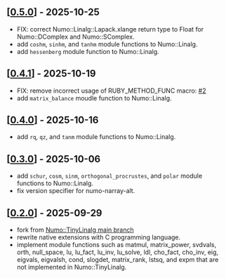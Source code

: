 ## [[0.5.0](https://github.com/yoshoku/numo-linalg-alt/compare/v0.4.1...v0.5.0)] - 2025-10-25

- FIX: correct Numo::Linalg::Lapack.xlange return type to Float for Numo::DComplex and Numo::SComplex.
- add `coshm`, `sinhm`, and `tanhm` module functions to Numo::Linalg.
- add `hessenberg` module function to Numo::Linalg.

## [[0.4.1](https://github.com/yoshoku/numo-linalg-alt/compare/v0.4.0...v0.4.1)] - 2025-10-19

- FIX: remove incorrect usage of RUBY_METHOD_FUNC macro: [#2](https://github.com/yoshoku/numo-linalg-alt/pull/2)
- add `matrix_balance` moudle function to Numo::Linalg.

## [[0.4.0](https://github.com/yoshoku/numo-linalg-alt/compare/v0.3.0...v0.4.0)] - 2025-10-16

- add `rq`, `qz`, and `tanm` module functions to Numo::Linalg.

## [[0.3.0](https://github.com/yoshoku/numo-linalg-alt/compare/v0.2.0...v0.3.0)] - 2025-10-06

- add `schur`, `cosm`, `sinm`, `orthogonal_procrustes`, and `polar` module functions to Numo::Linalg.
- fix version specifier for numo-narray-alt.

## [[0.2.0](https://github.com/yoshoku/numo-linalg-alt/compare/d010476...ea50089)] - 2025-09-29

- fork from [Numo::TinyLinalg main branch](https://github.com/yoshoku/numo-tiny_linalg/tree/d0104765c560e9664a868b7a3e2f3144bd32c428)
- rewrite native extensions with C programming language.
- implement module functions such as matmul, matrix_power, svdvals, orth, null_space, lu, lu_fact, lu_inv, lu_solve, ldl, cho_fact, cho_inv, eig, eigvals, eigvalsh, cond, slogdet, matrix_rank, lstsq, and expm that are not implemented in Numo::TinyLinalg.
